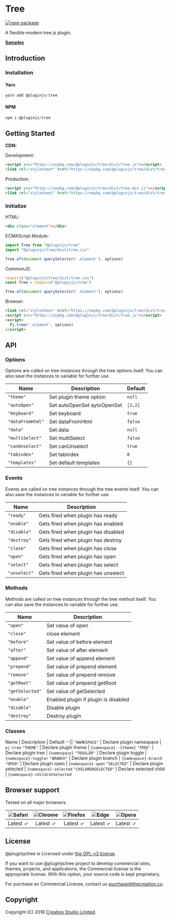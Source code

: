 # Tree

[![npm package](https://img.shields.io/npm/v/@pluginjs/tree.svg)](https://www.npmjs.com/package/@pluginjs/tree)

A flexible modern tree js plugin.

**[Samples](https://codesandbox.io/s/github/pluginjs/plugin.js/tree/master/modules/tree/samples)**

## Introduction

### Installation

#### Yarn

```javascript
yarn add @pluginjs/tree
```

#### NPM

```javascript
npm i @pluginjs/tree
```

## Getting Started

**CDN:**

Development:

```html
<script src="https://unpkg.com/@pluginjs/tree/dist/tree.js"></script>
<link rel="stylesheet" href="https://unpkg.com/@pluginjs/tree/dist/tree.css">
```

Production:

```html
<script src="https://unpkg.com/@pluginjs/tree/dist/tree.min.js"></script>
<link rel="stylesheet" href="https://unpkg.com/@pluginjs/tree/dist/tree.min.css">
```

### Initialize

HTML:

```html
<div class="element"></div>
```

ECMAScript Module:

```javascript
import Tree from "@pluginjs/tree"
import "@pluginjs/tree/dist/tree.css"

Tree.of(document.querySelector('.element'), options)
```

CommonJS:

```javascript
require("@pluginjs/tree/dist/tree.css")
const Tree = require("@pluginjs/tree")

Tree.of(document.querySelector('.element'), options)
```

Browser:

```html
<link rel="stylesheet" href="https://unpkg.com/@pluginjs/tree/dist/tree.css">
<script src="https://unpkg.com/@pluginjs/tree/dist/tree.js"></script>
<script>
  Pj.tree('.element', options)
</script>
```

## API

### Options

Options are called on tree instances through the tree options itself.
You can also save the instances to variable for further use.

Name | Description | Default
--|--|--
`"theme"` | Set plugin theme option | `null`
`"autoOpen"` | Set autoOpenSet aytoOpenSet | `[1,2]`
`"keyboard"` | Set keyboard | `true`
`"dataFromHtml"` | Set dataFromHtml | `false`
`"data"` | Set data | `null`
`"multiSelect"` | Set multiSelect | `false`
`"canUnselect"` | Set canUnselect | `true`
`"tabindex"` | Set tabindex | `0`
`"templates"` | Set default templates | `{}`

### Events

Events are called on tree instances through the tree events itself.
You can also save the instances to variable for further use.

Name | Description
--|--
`"ready"` | Gets fired when plugin has ready
`"enable"` | Gets fired when plugin has enabled
`"disable"` | Gets fired when plugin has disabled
`"destroy"` | Gets fired when plugin has destroy
`"close"` | Gets fired when plugin has close
`"open"` | Gets fired when plugin has open
`"select"` | Gets fired when plugin has select
`"unselect"` | Gets fired when plugin has unselect

### Methods

Methods are called on tree instances through the tree method itself.
You can also save the instances to variable for further use.

Name | Description
--|--
`"open"` | Set value of open
`"close"` | close element
`"before"` | Set value of before element
`"after"` | Set value of after element
`"append"` | Set value of append element
`"prepend"` | Set value of prepend element
`"remove"` | Set value of prepend remove
`"getRoot"` | Set value of prepend getRoot
`"getSelected"` | Set value of getSelected
`"enable"` | Enabled plugin if plugin is disabled
`"disable"` | Disable plugin
`"destroy"` | Destroy plugin

### Classes

Name | Description | Default
--||
`"NAMESPACE"` | Declare plugin namespace | `pj-tree`
`"THEME"` | Declare plugin theme | `{namespace}--{theme}`
`"TREE"` | Declare plugin tree | `{namespace}`
`"TOGGLER"` | Declare plugin toggle | `{namespace}-toggler`
`"BRANCH"` | Declare plugin branch | `{namespace}-branch`
`"OPEN"` | Declare plugin open | `{namespace}-open`
`"SELECTED"` | Declare plugin selected | `{namespace}-selected`
`"CHILDRENSELECTED"` | Declare selected child | `{namespace}-childrenSelected`

## Browser support

Tested on all major browsers.

| <img src="https://raw.githubusercontent.com/alrra/browser-logos/master/src/safari/safari_32x32.png" alt="Safari"> | <img src="https://raw.githubusercontent.com/alrra/browser-logos/master/src/chrome/chrome_32x32.png" alt="Chrome"> | <img src="https://raw.githubusercontent.com/alrra/browser-logos/master/src/firefox/firefox_32x32.png" alt="Firefox"> | <img src="https://raw.githubusercontent.com/alrra/browser-logos/master/src/edge/edge_32x32.png" alt="Edge"> | <img src="https://raw.githubusercontent.com/alrra/browser-logos/master/src/opera/opera_32x32.png" alt="Opera"> |
|:--:|:--:|:--:|:--:|:--:|
| Latest ✓ | Latest ✓ | Latest ✓ | Latest ✓ | Latest ✓ |

## License

@pluginjs/tree is Licensed under [the GPL-v3 license](LICENSE).

If you want to use @pluginjs/tree project to develop commercial sites, themes, projects, and applications, the Commercial license is the appropriate license. With this option, your source code is kept proprietary.

For purchase an Commercial License, contact us purchase@thecreation.co.

## Copyright

Copyright (C) 2018 [Creation Studio Limited](creationstudio.com).